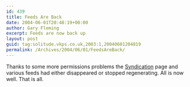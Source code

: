 ```yaml
---
id: 439
title: Feeds Are Back
date: 2004-06-01T20:48:19+00:00
author: Gary Fleming
excerpt: Feeds are now back up
layout: post
guid: tag:solitude.vkps.co.uk,2003:1,20040601204819
permalink: /Archives/2004/06/01/FeedsAreBack/
---
```

Thanks to some more permissions problems the [Syndication](/Syndication/) page and various feeds had either disappeared or stopped regenerating. All is now well. That is all.